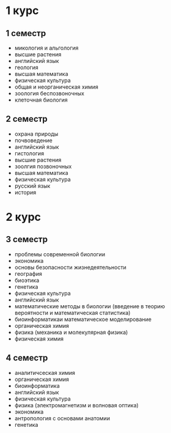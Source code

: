 # 1 курс
## 1 семестр
* микология и альгология
* высшие растения
* английский язык
* геология
* высшая математика
* физическая культура
* общая и неорганическая химия
* зоология беспозвоночных
* клеточная биология
## 2 семестр
* охрана природы
* почвоведение
* английский язык
* гистология
* высшие растения
* зоолгия позвоночных
* высшая математика
* физическая культура
* русский язык
* история

# 2 курс
## 3 семестр
* проблемы современной биологии
* экономика
* основы безопасности жизнедеятельности
* география
* биоэтика
* генетика
* физическая культура
* английский язык
* математические методы в биологии (введение в теорию вероятности и математическая статистика)
* биоинформатикаи математическое моделирование
* органическая химия
* физика (механика и молекулярная физика)
* физическая химия
## 4 семестр
* аналитичсеская химия
* органическая химия
* биоинформатика
* английский язык
* физическая культура
* физика (электромагнетизм и волновая оптика)
* экономика
* антропология с основами анатомии
* генетика
